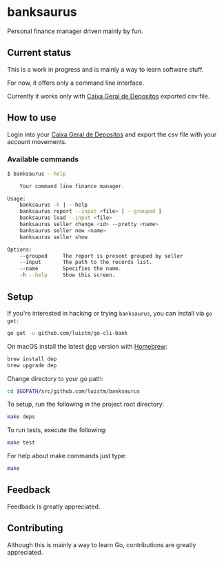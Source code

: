 # banksaurus

Personal finance manager driven mainly by fun.

## Current status

This is a work in progress and is mainly a way to learn software stuff.

For now, it offers only a command line interface.

Currently it works only with [Caixa Geral de Depositos](https://www.cgd.pt) exported csv file.

## How to use

Login into your [Caixa Geral de Depositos](https://www.cgd.pt) and export the csv file with your account movements.

### Available commands

```bash
$ banksaurus --help

    Your command line finance manager.

Usage:
	banksaurus -h | --help
	banksaurus report --input <file> [ --grouped ]
	banksaurus load --input <file>
	banksaurus seller change <id> --pretty <name>
	banksaurus seller new <name>
	banksaurus seller show

Options:
	--grouped     The report is present grouped by seller
	--input       The path to the records list.
	--name        Specifies the name.
	-h --help     Show this screen.
```

## Setup

If you're interested in hacking or trying `banksaurus`, you can install via `go get`:

```bash
go get -u github.com/luistm/go-cli-bank
```

On macOS install the latest [dep](https://github.com/golang/dep) version with [Homebrew](https://brew.sh):

```bash
brew install dep
brew upgrade dep
```

Change directory to your go path:

```bash
cd $GOPATH/src/github.com/luistm/banksaurus
```

To setup, run the following in the project root directory:

```bash
make deps
```

To run tests, execute the following:

```bash
make test
````

For help about make commands just type:

```bash
make
```

## Feedback

Feedback is greatly appreciated.

## Contributing

Although this is mainly a way to learn Go, contributions are greatly appreciated.
